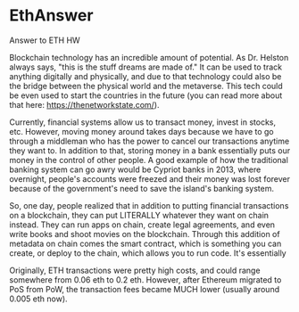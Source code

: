 # EthAnswer
Answer to ETH HW


Blockchain technology has an incredible amount of potential. As Dr. Helston always says, "this is the stuff dreams are made of." It can be used to track anything digitally and physically, and due to that technology could also be the bridge between the physical world and the metaverse. This tech could be even used to start the countries in the future (you can read more about that here: https://thenetworkstate.com/).

Currently, financial systems allow us to transact money, invest in stocks, etc. However, moving money around takes days because we have to go through a middleman who has the power to cancel our transactions anytime they want to. In addition to that, storing money in a bank essentially puts our money in the control of other people. A good example of how the traditional banking system can go awry would be Cypriot banks in 2013, where overnight, people's accounts were freezed and their money was lost forever because of the government's need to save the island's banking system.

So, one day, people realized that in addition to putting financial transactions on a blockchain, they can put LITERALLY whatever they want on chain instead. They can run apps on chain, create legal agreements, and even write books and shoot movies on the blockchain. Through this addition of metadata on chain comes the smart contract, which is something you can create, or deploy to the chain, which allows you to run code. It's essentially 

Originally, ETH transactions were pretty high costs, and could range somewhere from 0.06 eth to 0.2 eth. However, after Ethereum migrated to PoS from PoW, the transaction fees became MUCH lower (usually around 0.005 eth now). 

